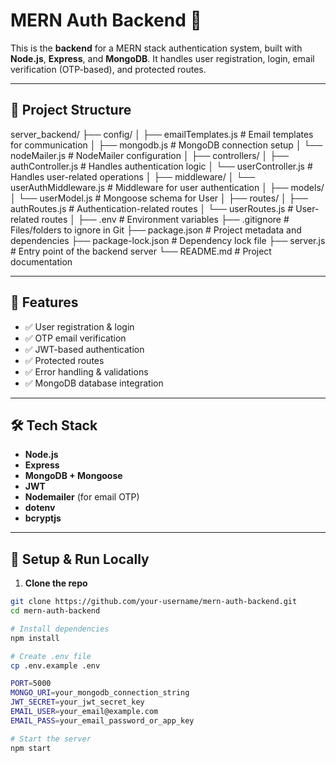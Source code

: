 # MERN Auth Backend 🔐

This is the **backend** for a MERN stack authentication system, built with **Node.js**, **Express**, and **MongoDB**. It handles user registration, login, email verification (OTP-based), and protected routes.

---

## 📂 Project Structure
server_backend/
├── config/
│   ├── emailTemplates.js      # Email templates for communication
│   ├── mongodb.js             # MongoDB connection setup
│   └── nodeMailer.js          # NodeMailer configuration
│
├── controllers/
│   ├── authController.js      # Handles authentication logic
│   └── userController.js      # Handles user-related operations
│
├── middleware/
│   └── userAuthMiddleware.js  # Middleware for user authentication
│
├── models/
│   └── userModel.js           # Mongoose schema for User
│
├── routes/
│   ├── authRoutes.js          # Authentication-related routes
│   └── userRoutes.js          # User-related routes
│
├── .env                       # Environment variables
├── .gitignore                 # Files/folders to ignore in Git
├── package.json               # Project metadata and dependencies
├── package-lock.json          # Dependency lock file
├── server.js                  # Entry point of the backend server
└── README.md                  # Project documentation


---

## 🚀 Features

- ✅ User registration & login
- ✅ OTP email verification
- ✅ JWT-based authentication
- ✅ Protected routes
- ✅ Error handling & validations
- ✅ MongoDB database integration

---

## 🛠️ Tech Stack

- **Node.js**
- **Express**
- **MongoDB + Mongoose**
- **JWT**
- **Nodemailer** (for email OTP)
- **dotenv**
- **bcryptjs**

---

## 🔧 Setup & Run Locally

1. **Clone the repo**
```bash
git clone https://github.com/your-username/mern-auth-backend.git
cd mern-auth-backend

# Install dependencies
npm install

# Create .env file
cp .env.example .env

PORT=5000
MONGO_URI=your_mongodb_connection_string
JWT_SECRET=your_jwt_secret_key
EMAIL_USER=your_email@example.com
EMAIL_PASS=your_email_password_or_app_key

# Start the server
npm start

